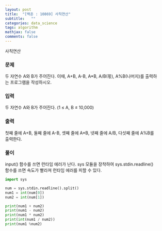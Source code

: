 ```yaml
---
layout: post
title:  "[백준 : 10869] 사칙연산"
subtitle:   ""
categories: data_science
tags: algorithm
mathjax: false
comments: false
---
```


사칙연산

### 문제

두 자연수 A와 B가 주어진다. 이때, A+B, A-B, A*B, A/B(몫), A%B(나머지)를 출력하는 프로그램을 작성하시오. 

### 입력

두 자연수 A와 B가 주어진다. (1 ≤ A, B ≤ 10,000)

### 출력

첫째 줄에 A+B, 둘째 줄에 A-B, 셋째 줄에 A*B, 넷째 줄에 A/B, 다섯째 줄에 A%B를 출력한다.

### 풀이

input() 함수를 쓰면 런타임 에러가 난다. sys 모듈을 장착하여 sys.stdin.readline() 함수를 쓰면 속도가 빨라져 런타임 에러를 피할 수 있다.

```python
import sys

num = sys.stdin.readline().split()
num1 = int(num[0])
num2 = int(num[1])

print(num1 + num2)
print(num1 - num2)
print(num1 * num2)
print(int(num1 / num2))
print(num1 %num2)
```